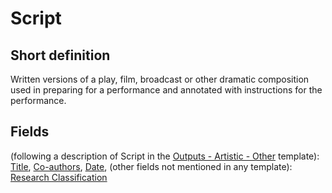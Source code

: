 # Script
## Short definition
Written versions of a play, film, broadcast or other dramatic composition used in preparing for a performance and annotated with instructions for the performance.
## Fields
(following a description of Script in the [Outputs - Artistic - Other](../Templates/Outputs%20-%20Artistic%20-%20Other.md) template):
[Title](../Object-Fields/Script/Title.md),
[Co-authors](../Object-Fields/Script/Co-authors.md),
[Date](../Object-Fields/Script/Date.md),
(other fields not mentioned in any template):
[Research Classification](../Object-Fields/Script/Research%20Classification.md)
